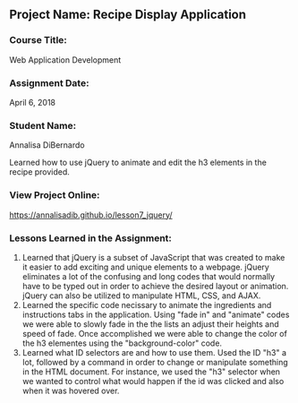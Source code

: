 ## Project Name:  Recipe Display Application

### Course Title:
Web Application Development

### Assignment Date:  
April 6, 2018

### Student Name:  
Annalisa DiBernardo

Learned how to use jQuery to animate and edit the h3 elements in the recipe provided. 

### View Project Online:
https://annalisadib.github.io/lesson7_jquery/

### Lessons Learned in the Assignment:
1. Learned that jQuery is a subset of JavaScript that was created to make it easier to add exciting and unique elements to a webpage. jQuery eliminates a lot of the confusing and long codes that would normally have to be typed out in order to achieve the desired layout or animation. jQuery can also be utilized to manipulate HTML, CSS, and AJAX.
2. Learned the specific code necissary to animate the ingredients and instructions tabs in the application. Using "fade in" and "animate" codes we were able to slowly fade in the the lists an adjust their heights and speed of fade. Once accomplished we were able to change the color of the h3 elementes using the "background-color" code. 
3. Learned what ID selectors are and how to use them. Used the ID "h3" a lot, followed by a command in order to change or manipulate something in the HTML document. For instance, we used the "h3" selector when we wanted to control what would happen if the id was clicked and also when it was hovered over. 

